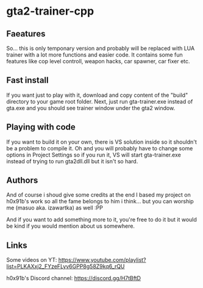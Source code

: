 # gta2-trainer-cpp

## Faeatures
So... this is only temponary version and probably will be replaced with LUA trainer with a lot more functions and easier code.
It contains some fun features like cop level controll, weapon hacks, car spawner, car fixer etc.

## Fast install
If you want just to play with it, download and copy content of the "build" directory to your game root folder.
Next, just run gta-trainer.exe instead of gta.exe and you should see trainer window under the gta2 window.

## Playing with code
If you want to build it on your own, there is VS solution inside so it shouldn't be a problem to compile it.
Oh and you will probably have to change some options in Project Settings so if you run it, VS will start gta-trainer.exe instead of
trying to run gta2dll.dll but it isn't so hard.

## Authors
And of course i shoud give some credits at the end
I based my project on h0x91b's work so all the fame belongs to him i think...
but you can worship me (masuo aka. izawartka) as well :PP

And if you want to add something more to it, you're free to do it but it would be kind if you would mention about us somewhere.

## Links
Some videos on YT:
https://www.youtube.com/playlist?list=PLKAXxj2_FYzeFLyv6GPP8g58Z9kq6_rQU

h0x91b's Discord channel:
https://discord.gg/H7tBftD
